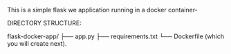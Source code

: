 This is a simple flask we application running in a docker container-

DIRECTORY STRUCTURE:

flask-docker-app/
    ├── app.py
    ├── requirements.txt
    └── Dockerfile (which you will create next).


